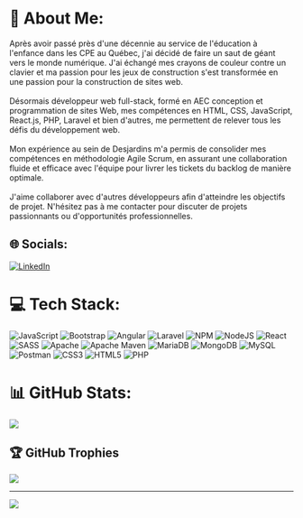 # 💫 About Me:
Après avoir passé près d'une décennie au service de l'éducation à l'enfance dans les CPE au Québec, j'ai décidé de faire un saut de géant vers le monde numérique. J'ai échangé mes crayons de couleur contre un clavier et ma passion pour les jeux de construction s'est transformée en une passion pour la construction de sites web.<br><br>Désormais développeur web full-stack, formé en AEC conception et programmation de sites Web, mes compétences en HTML, CSS, JavaScript, React.js, PHP, Laravel et bien d'autres, me permettent de relever tous les défis du développement web.<br><br>Mon expérience au sein de Desjardins m'a permis de consolider mes compétences en méthodologie Agile Scrum, en assurant une collaboration fluide et efficace avec l'équipe pour livrer les tickets du backlog de manière optimale.<br><br>J'aime collaborer avec d'autres développeurs afin d'atteindre les objectifs de projet. N'hésitez pas à me contacter pour discuter de projets passionnants ou d'opportunités professionnelles.



## 🌐 Socials:
[![LinkedIn](https://img.shields.io/badge/LinkedIn-%230077B5.svg?logo=linkedin&logoColor=white)](https://linkedin.com/in/ericcharbonnier) 

# 💻 Tech Stack:
![JavaScript](https://img.shields.io/badge/javascript-%23323330.svg?style=for-the-badge&logo=javascript&logoColor=%23F7DF1E) ![Bootstrap](https://img.shields.io/badge/bootstrap-%23563D7C.svg?style=for-the-badge&logo=bootstrap&logoColor=white) ![Angular](https://img.shields.io/badge/angular-%23DD0031.svg?style=for-the-badge&logo=angular&logoColor=white) ![Laravel](https://img.shields.io/badge/laravel-%23FF2D20.svg?style=for-the-badge&logo=laravel&logoColor=white) ![NPM](https://img.shields.io/badge/NPM-%23000000.svg?style=for-the-badge&logo=npm&logoColor=white) ![NodeJS](https://img.shields.io/badge/node.js-6DA55F?style=for-the-badge&logo=node.js&logoColor=white) ![React](https://img.shields.io/badge/react-%2320232a.svg?style=for-the-badge&logo=react&logoColor=%2361DAFB) ![SASS](https://img.shields.io/badge/SASS-hotpink.svg?style=for-the-badge&logo=SASS&logoColor=white) ![Apache](https://img.shields.io/badge/apache-%23D42029.svg?style=for-the-badge&logo=apache&logoColor=white) ![Apache Maven](https://img.shields.io/badge/Apache%20Maven-C71A36?style=for-the-badge&logo=Apache%20Maven&logoColor=white) ![MariaDB](https://img.shields.io/badge/MariaDB-003545?style=for-the-badge&logo=mariadb&logoColor=white) ![MongoDB](https://img.shields.io/badge/MongoDB-%234ea94b.svg?style=for-the-badge&logo=mongodb&logoColor=white) ![MySQL](https://img.shields.io/badge/mysql-%2300f.svg?style=for-the-badge&logo=mysql&logoColor=white) ![Postman](https://img.shields.io/badge/Postman-FF6C37?style=for-the-badge&logo=postman&logoColor=white) ![CSS3](https://img.shields.io/badge/css3-%231572B6.svg?style=for-the-badge&logo=css3&logoColor=white) ![HTML5](https://img.shields.io/badge/html5-%23E34F26.svg?style=for-the-badge&logo=html5&logoColor=white) ![PHP](https://img.shields.io/badge/php-%23777BB4.svg?style=for-the-badge&logo=php&logoColor=white)
# 📊 GitHub Stats:
![](https://github-readme-stats.vercel.app/api/top-langs/?username=eric514&theme=dark&hide_border=false&include_all_commits=true&count_private=false&layout=compact)

## 🏆 GitHub Trophies
![](https://github-profile-trophy.vercel.app/?username=eric514&theme=radical&no-frame=false&no-bg=false&margin-w=4)

---
[![](https://visitcount.itsvg.in/api?id=eric514&icon=0&color=0)](https://visitcount.itsvg.in)

<!-- Proudly created with GPRM ( https://gprm.itsvg.in ) -->
